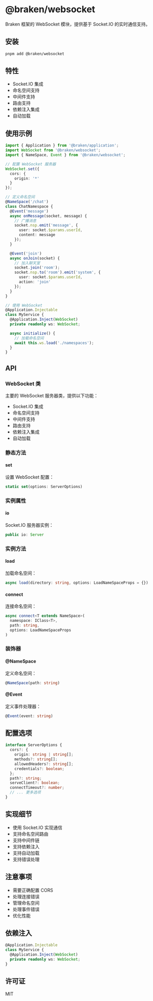 # @braken/websocket

Braken 框架的 WebSocket 模块，提供基于 Socket.IO 的实时通信支持。

## 安装

```bash
pnpm add @braken/websocket
```

## 特性

- Socket.IO 集成
- 命名空间支持
- 中间件支持
- 路由支持
- 依赖注入集成
- 自动加载

## 使用示例

```typescript
import { Application } from '@braken/application';
import WebSocket from '@braken/websocket';
import { NameSpace, Event } from '@braken/websocket';

// 配置 WebSocket 服务器
WebSocket.set({
  cors: {
    origin: '*'
  }
});

// 定义命名空间
@NameSpace('/chat')
class ChatNamespace {
  @Event('message')
  async onMessage(socket, message) {
    // 广播消息
    socket.nsp.emit('message', {
      user: socket.$params.userId,
      content: message
    });
  }

  @Event('join')
  async onJoin(socket) {
    // 加入聊天室
    socket.join('room');
    socket.nsp.to('room').emit('system', {
      user: socket.$params.userId,
      action: 'join'
    });
  }
}

// 使用 WebSocket
@Application.Injectable
class MyService {
  @Application.Inject(WebSocket)
  private readonly ws: WebSocket;

  async initialize() {
    // 加载命名空间
    await this.ws.load('./namespaces');
  }
}
```

## API

### WebSocket 类

主要的 WebSocket 服务器类，提供以下功能：

- Socket.IO 集成
- 命名空间支持
- 中间件支持
- 路由支持
- 依赖注入集成
- 自动加载

### 静态方法

#### set
设置 WebSocket 配置：
```typescript
static set(options: ServerOptions)
```

### 实例属性

#### io
Socket.IO 服务器实例：
```typescript
public io: Server
```

### 实例方法

#### load
加载命名空间：
```typescript
async load(directory: string, options: LoadNameSpaceProps = {})
```

#### connect
连接命名空间：
```typescript
async connect<T extends NameSpace>(
  namespace: IClass<T>,
  path: string,
  options: LoadNameSpaceProps
)
```

### 装饰器

#### @NameSpace
定义命名空间：
```typescript
@NameSpace(path: string)
```

#### @Event
定义事件处理器：
```typescript
@Event(event: string)
```

## 配置选项

```typescript
interface ServerOptions {
  cors?: {
    origin: string | string[];
    methods?: string[];
    allowedHeaders?: string[];
    credentials?: boolean;
  };
  path?: string;
  serveClient?: boolean;
  connectTimeout?: number;
  // ... 更多选项
}
```

## 实现细节

- 使用 Socket.IO 实现通信
- 支持命名空间路由
- 支持中间件链
- 支持依赖注入
- 支持自动加载
- 支持错误处理

## 注意事项

- 需要正确配置 CORS
- 处理连接错误
- 管理命名空间
- 处理事件错误
- 优化性能

## 依赖注入

```typescript
@Application.Injectable
class MyService {
  @Application.Inject(WebSocket)
  private readonly ws: WebSocket;
}
```

## 许可证

MIT 